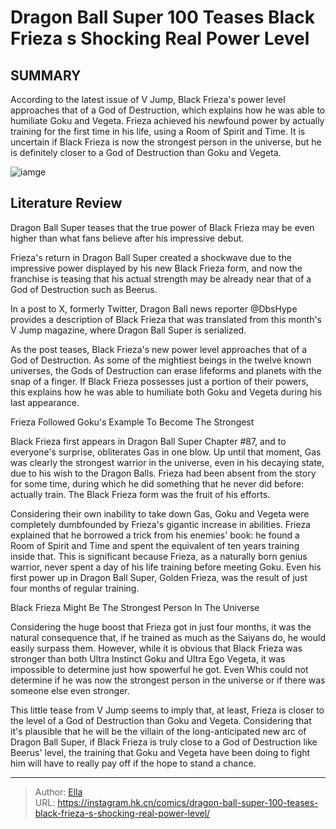 # Dragon Ball Super 100 Teases Black Frieza s Shocking Real Power Level


## SUMMARY 



  According to the latest issue of V Jump, Black Frieza&#39;s power level approaches that of a God of Destruction, which explains how he was able to humiliate Goku and Vegeta.   Frieza achieved his newfound power by actually training for the first time in his life, using a Room of Spirit and Time.   It is uncertain if Black Frieza is now the strongest person in the universe, but he is definitely closer to a God of Destruction than Goku and Vegeta.  

![iamge](https://static1.srcdn.com/wordpress/wp-content/uploads/2023/10/10-dragon-ball-strongest-5.jpg)

## Literature Review

Dragon Ball Super teases that the true power of Black Frieza may be even higher than what fans believe after his impressive debut.




Frieza&#39;s return in Dragon Ball Super created a shockwave due to the impressive power displayed by his new Black Frieza form, and now the franchise is teasing that his actual strength may be already near that of a God of Destruction such as Beerus.




In a post to X, formerly Twitter, Dragon Ball news reporter @DbsHype provides a description of Black Frieza that was translated from this month&#39;s V Jump magazine, where Dragon Ball Super is serialized.


 

As the post teases, Black Frieza&#39;s new power level approaches that of a God of Destruction. As some of the mightiest beings in the twelve known universes, the Gods of Destruction can erase lifeforms and planets with the snap of a finger. If Black Frieza possesses just a portion of their powers, this explains how he was able to humiliate both Goku and Vegeta during his last appearance.


 Frieza Followed Goku&#39;s Example To Become The Strongest 
          




Black Frieza first appears in Dragon Ball Super Chapter #87, and to everyone&#39;s surprise, obliterates Gas in one blow. Up until that moment, Gas was clearly the strongest warrior in the universe, even in his decaying state, due to his wish to the Dragon Balls. Frieza had been absent from the story for some time, during which he did something that he never did before: actually train. The Black Frieza form was the fruit of his efforts.

Considering their own inability to take down Gas, Goku and Vegeta were completely dumbfounded by Frieza&#39;s gigantic increase in abilities. Frieza explained that he borrowed a trick from his enemies&#39; book: he found a Room of Spirit and Time and spent the equivalent of ten years training inside that. This is significant because Frieza, as a naturally born genius warrior, never spent a day of his life training before meeting Goku. Even his first power up in Dragon Ball Super, Golden Frieza, was the result of just four months of regular training.



 Black Frieza Might Be The Strongest Person In The Universe 
          




Considering the huge boost that Frieza got in just four months, it was the natural consequence that, if he trained as much as the Saiyans do, he would easily surpass them. However, while it is obvious that Black Frieza was stronger than both Ultra Instinct Goku and Ultra Ego Vegeta, it was impossible to determine just how spowerful he got. Even Whis could not determine if he was now the strongest person in the universe or if there was someone else even stronger.

This little tease from V Jump seems to imply that, at least, Frieza is closer to the level of a God of Destruction than Goku and Vegeta. Considering that it&#39;s plausible that he will be the villain of the long-anticipated new arc of Dragon Ball Super, if Black Frieza is truly close to a God of Destruction like Beerus&#39; level, the training that Goku and Vegeta have been doing to fight him will have to really pay off if the hope to stand a chance.



---

> Author: [Ella](https://instagram.hk.cn/)  
> URL: https://instagram.hk.cn/comics/dragon-ball-super-100-teases-black-frieza-s-shocking-real-power-level/  

